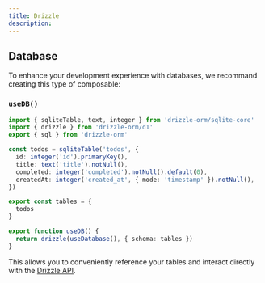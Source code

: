 ```yaml
---
title: Drizzle
description:
---
```


## Database

To enhance your development experience with databases, we recommand creating this type of composable:

### `useDB()`

```ts
import { sqliteTable, text, integer } from 'drizzle-orm/sqlite-core'
import { drizzle } from 'drizzle-orm/d1'
export { sql } from 'drizzle-orm'

const todos = sqliteTable('todos', {
  id: integer('id').primaryKey(),
  title: text('title').notNull(),
  completed: integer('completed').notNull().default(0),
  createdAt: integer('created_at', { mode: 'timestamp' }).notNull(),
})

export const tables = {
  todos
}

export function useDB() {
  return drizzle(useDatabase(), { schema: tables })
}
```

This allows you to conveniently reference your tables and interact directly with the [Drizzle API](https://orm.drizzle.team/docs/overview).
